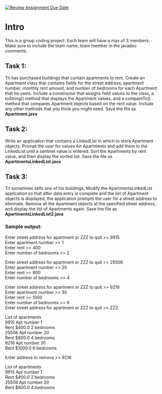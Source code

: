 [![Review Assignment Due Date](https://classroom.github.com/assets/deadline-readme-button-24ddc0f5d75046c5622901739e7c5dd533143b0c8e959d652212380cedb1ea36.svg)](https://classroom.github.com/a/AkJhumXb)
# Intro
This is a group coding project. Each team will have a max of 3 members. Make sure to include the team name, team member in the javadoc comments.

## Task 1:
Tri has purchased buildings that contain apartments to rent. Create an Apartment class that contains fields for the street address, apartment number, monthly rent amount, and number of bedrooms for each Apartment that he owns. Include a constructor that assigns field values to the class, a toString() method that displays the Apartment values, and a compareTo() method that compares Apartment objects based on the rent value. Include any other methods that you think you might need. Save the file as __Apartment.java__

## Task 2:
Write an application that contains a LinkedList in which to store Apartment objects. Prompt the user for values for Apartments and add them to the LinkedList until a sentinel value is entered. Sort the Apartments by rent value, and then display the sorted list. Save the file as __ApartmentsLinkedList.java__ 

## Task 3:
Tri sometimes sells one of his buildings. Modify the ApartmentsLinkedList application so that after data entry is complete and the list of Apartment objects is displayed, the application prompts the user for a street address to eliminate. Remove all the Apartment objects at the specified street address, and display the list of Apartments again. Save the file as __ApartmentsLinkedList2.java__

### Sample output:

Enter street address for apartment or ZZZ to quit >> 9915<br>
Enter apartment number >> 1<br>
Enter rent >> 400<br>
Enter number of bedrooms >> 2<br>

Enter street address for apartment or ZZZ to quit >> 25506<br>
Enter apartment number >> 20<br>
Enter rent >> 800<br>
Enter number of bedrooms >> 4<br>

Enter street address for apartment or ZZZ to quit >> 9216<br>
Enter apartment number >> 30<br>
Enter rent >> 1000<br>
Enter number of bedrooms >> 6<br>
Enter street address for apartment or ZZZ to quit >> ZZZ

List of apartments<br>
9915 Apt number 1<br>
   Rent $400.0 2 bedrooms<br>
25506 Apt number 20<br>
   Rent $800.0 4 bedrooms<br>
9216 Apt number 30<br>
   Rent $1000.0 6 bedrooms<br>

Enter address to remove >> 9216<br>

List of apartments<br>
9915 Apt number 1<br>
   Rent $400.0 2 bedrooms<br>
25506 Apt number 20<br>
   Rent $800.0 4 bedrooms<br>
